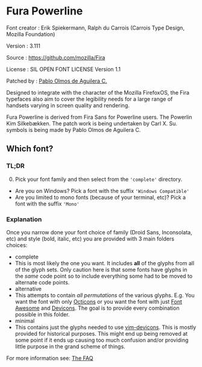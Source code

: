 Fura Powerline
==============

Font creator
:   Erik Spiekermann, Ralph du Carrois (Carrois Type Design, Mozilla
    Foundation)

Version
:   3.111

Source
:   <https://github.com/mozilla/Fira>

License
:   SIL OPEN FONT LICENSE Version 1.1

Patched by
:   [Pablo Olmos de Aguilera C.](https://github.com/PaBLoX-CL)

Designed to integrate with the character of the Mozilla FirefoxOS, the
Fira typefaces also aim to cover the legibility needs for a large range
of handsets varying in screen quality and rendering.

Fura Powerline is derived from Fira Sans for Powerline users. The
Powerlin Kim Silkebækken. The patch work is being undertaken by Carl X.
Su. symbols is being made by Pablo Olmos de Aguilera C.

## Which font?

### TL;DR

0. Pick your font family and then select from the `'complete'` directory.
  * Are you on Windows? Pick a font with the suffix `'Windows Compatible'`
  * Are you limited to mono fonts (because of your terminal, etc)? Pick a font with the suffix `'Mono'`

### Explanation

Once you narrow done your font choice of family (Droid Sans, Inconsolata, etc) and style (bold, italic, etc) you are provided with 3 main folders choices:
 * complete
  * This is most likely the one you want. It includes **all** of the glyphs from all of the glyph sets. Only caution here is that some fonts have glyphs in the _same_ code point so to include everything some had to be moved to alternate code points.
 * alternative
  * This attempts to contain _all permutations_ of the various glyphs. E.g. You want the font with only [Octicons][octicons] or you want the font with just [Font Awesome][font-awesome] and [Devicons][vorillaz-devicons]. The goal is to provide every combination possible in this folder.
 * minimal
  * This contains just the glyphs needed to use [vim-devicons][vim-devicons]. This is mostly provided for historical purposes. This might end up being removed at some point if it ends up causing too much confusion and/or providing little purpose in the grand scheme of things.


For more information see: [The FAQ](https://github.com/ryanoasis/nerd-fonts/wiki/FAQ#which-font)


[vim-devicons]:https://github.com/ryanoasis/vim-devicons
[vorillaz-devicons]:http://vorillaz.github.io/devicons/
[font-awesome]:https://github.com/FortAwesome/Font-Awesome
[octicons]:https://github.com/github/octicons
[gabrielelana-pomicons]:https://github.com/gabrielelana/pomicons
[Seti-UI]:https://atom.io/themes/seti-ui
[ryanoasis-powerline-extra-symbols]:https://github.com/ryanoasis/powerline-extra-symbols
